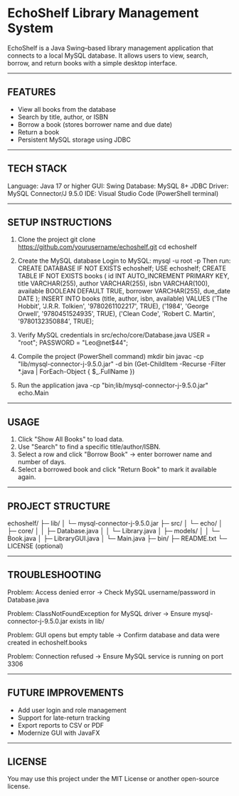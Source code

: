 
EchoShelf Library Management System
===================================

EchoShelf is a Java Swing–based library management application that connects to a local MySQL database.
It allows users to view, search, borrow, and return books with a simple desktop interface.

------------------------------------------------------------
FEATURES
------------------------------------------------------------
- View all books from the database
- Search by title, author, or ISBN
- Borrow a book (stores borrower name and due date)
- Return a book
- Persistent MySQL storage using JDBC

------------------------------------------------------------
TECH STACK
------------------------------------------------------------
Language: Java 17 or higher
GUI: Swing
Database: MySQL 8+
JDBC Driver: MySQL Connector/J 9.5.0
IDE: Visual Studio Code (PowerShell terminal)

------------------------------------------------------------
SETUP INSTRUCTIONS
------------------------------------------------------------
1. Clone the project
   git clone https://github.com/yourusername/echoshelf.git
   cd echoshelf

2. Create the MySQL database
   Login to MySQL:
       mysql -u root -p
   Then run:
       CREATE DATABASE IF NOT EXISTS echoshelf;
       USE echoshelf;
       CREATE TABLE IF NOT EXISTS books (
         id INT AUTO_INCREMENT PRIMARY KEY,
         title VARCHAR(255),
         author VARCHAR(255),
         isbn VARCHAR(100),
         available BOOLEAN DEFAULT TRUE,
         borrower VARCHAR(255),
         due_date DATE
       );
       INSERT INTO books (title, author, isbn, available) VALUES
       ('The Hobbit', 'J.R.R. Tolkien', '9780261102217', TRUE),
       ('1984', 'George Orwell', '9780451524935', TRUE),
       ('Clean Code', 'Robert C. Martin', '9780132350884', TRUE);

3. Verify MySQL credentials in src/echo/core/Database.java
       USER = "root";
       PASSWORD = "Leo@net$44";

4. Compile the project (PowerShell command)
       mkdir bin
       javac -cp "lib/mysql-connector-j-9.5.0.jar" -d bin (Get-ChildItem -Recurse -Filter *.java | ForEach-Object { $_.FullName })

5. Run the application
       java -cp "bin;lib/mysql-connector-j-9.5.0.jar" echo.Main

------------------------------------------------------------
USAGE
------------------------------------------------------------
1. Click "Show All Books" to load data.
2. Use "Search" to find a specific title/author/ISBN.
3. Select a row and click "Borrow Book" → enter borrower name and number of days.
4. Select a borrowed book and click "Return Book" to mark it available again.

------------------------------------------------------------
PROJECT STRUCTURE
------------------------------------------------------------
echoshelf/
 ├─ lib/
 │   └─ mysql-connector-j-9.5.0.jar
 ├─ src/
 │   └─ echo/
 │        ├─ core/
 │        │    ├─ Database.java
 │        │    └─ Library.java
 │        ├─ models/
 │        │    └─ Book.java
 │        ├─ LibraryGUI.java
 │        └─ Main.java
 ├─ bin/
 ├─ README.txt
 └─ LICENSE (optional)

------------------------------------------------------------
TROUBLESHOOTING
------------------------------------------------------------
Problem: Access denied error
  → Check MySQL username/password in Database.java

Problem: ClassNotFoundException for MySQL driver
  → Ensure mysql-connector-j-9.5.0.jar exists in lib/

Problem: GUI opens but empty table
  → Confirm database and data were created in echoshelf.books

Problem: Connection refused
  → Ensure MySQL service is running on port 3306

------------------------------------------------------------
FUTURE IMPROVEMENTS
------------------------------------------------------------
- Add user login and role management
- Support for late-return tracking
- Export reports to CSV or PDF
- Modernize GUI with JavaFX

------------------------------------------------------------
LICENSE
------------------------------------------------------------
You may use this project under the MIT License or another open-source license.
